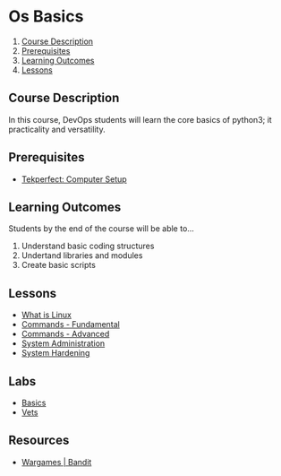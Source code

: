 
# Os Basics

1. [Course Description](#course-description)
2. [Prerequisites](#prerequisites)
3. [Learning Outcomes](#learning-outcomes)
4. [Lessons](#lessons)

## Course Description

In this course, DevOps students will learn the core basics of python3; it practicality and versatility.

## Prerequisites

* [Tekperfect: Computer Setup](#)

## Learning Outcomes

Students by the end of the course will be able to...

1. Understand basic coding structures
1. Undertand libraries and modules
1. Create basic scripts

## Lessons

- [What is Linux](/courses/02-Linux/lessons/what-is-linux.md)
- [Commands - Fundamental](/courses/02-Linux/lessons/commands-fundamentals.md)
- [Commands - Advanced](/courses/02-Linux/lessons/commands-advanced.md)
- [System Administration](/courses/02-Linux/lessons/linux-system-administration.md)
- [System Hardening](/courses/02-Linux/lessons/linux-system-hardening.md)

## Labs 

- [Basics](/courses/02-Linux/labs/linux-basics.md)
- [Vets](/courses/02-Linux/labs/linux-vets.md)


## Resources

- [Wargames | Bandit](https://overthewire.org/wargames/bandit/)


